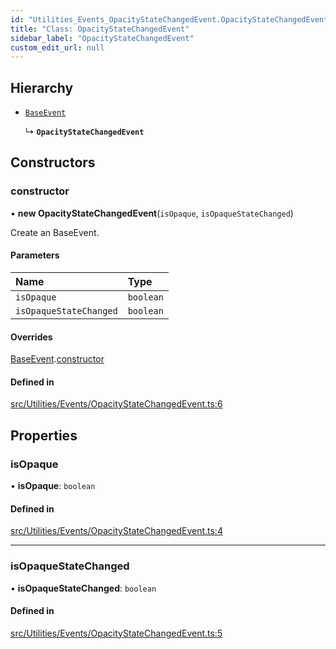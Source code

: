 ```yaml
---
id: "Utilities_Events_OpacityStateChangedEvent.OpacityStateChangedEvent"
title: "Class: OpacityStateChangedEvent"
sidebar_label: "OpacityStateChangedEvent"
custom_edit_url: null
---
```




## Hierarchy

- [`BaseEvent`](../Utilities_BaseEvent.BaseEvent)

  ↳ **`OpacityStateChangedEvent`**

## Constructors

### constructor

• **new OpacityStateChangedEvent**(`isOpaque`, `isOpaqueStateChanged`)

Create an BaseEvent.

#### Parameters

| Name | Type |
| :------ | :------ |
| `isOpaque` | `boolean` |
| `isOpaqueStateChanged` | `boolean` |

#### Overrides

[BaseEvent](../Utilities_BaseEvent.BaseEvent).[constructor](../Utilities_BaseEvent.BaseEvent#constructor)

#### Defined in

[src/Utilities/Events/OpacityStateChangedEvent.ts:6](https://github.com/ZeaInc/zea-engine/blob/8e646f8a8/src/Utilities/Events/OpacityStateChangedEvent.ts#L6)

## Properties

### isOpaque

• **isOpaque**: `boolean`

#### Defined in

[src/Utilities/Events/OpacityStateChangedEvent.ts:4](https://github.com/ZeaInc/zea-engine/blob/8e646f8a8/src/Utilities/Events/OpacityStateChangedEvent.ts#L4)

___

### isOpaqueStateChanged

• **isOpaqueStateChanged**: `boolean`

#### Defined in

[src/Utilities/Events/OpacityStateChangedEvent.ts:5](https://github.com/ZeaInc/zea-engine/blob/8e646f8a8/src/Utilities/Events/OpacityStateChangedEvent.ts#L5)

